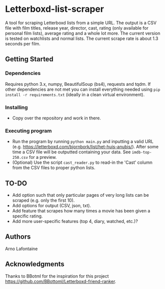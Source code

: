 # Letterboxd-list-scraper

A tool for scraping Letterboxd lists from a simple URL. The output is a CSV file with film titles, release year, director, cast, rating (only available for personal film lists), average rating and a whole lot more. The current version is tested on watchlists and normal lists. The current scrape rate is about 1.3 seconds per film.

## Getting Started

### Dependencies

Requires python 3.x, numpy, BeautifulSoup (bs4), requests and tqdm. If other dependencies are not met you can install everything needed using `pip install -r requirements.txt` (ideally in a clean virtual environment).

### Installing

* Copy over the repository and work in there.

### Executing program

* Run the program by running `python main.py` and inputting a valid URL (e.g. https://letterboxd.com/bjornbork/list/het-huis-anubis/). After some time a CSV file will be outputted containing your data. See `imdb-top-250.csv` for a preview.
* (Optional) Use the script `cast_reader.py` to read-in the 'Cast' column from the CSV files to proper python lists.

## TO-DO

* Add option such that only particular pages of very long lists can be scraped (e.g. only the first 10).
* Add options for output (CSV, json, txt).
* Add feature that scrapes how many times a movie has been given a specific rating.
* Add more user-specific features (top 4, diary, watched, etc.)?
  
## Authors

Arno Lafontaine  

## Acknowledgments

Thanks to BBotml for the inspiration for this project https://github.com/BBottoml/Letterboxd-friend-ranker.
